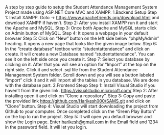 A step by step guide to setup the Student Attendance Management System Project made using ASP.NET Core MVC and XAMPP.
1.Backend Setup
Step 1: Install XAMPP.
Goto -> https://www.apachefriends.org/download.html and download XAMPP if haven’t.
Step 2: After you install XAMPP run it and start the Apache and MySQL.
Step 3: Once both Apache and MySQL starts click on Admin button of MySQL.
Step 4: It opens a webpage in your default browser 
Step 5: Click on “New” button on the left side below “phpMyAdmin” heading. It opens a new page that looks like the given image below.
Step 6: In the “create database” textbox write “studentattendance” and click on create. It will create  a new Database named “studentattendance”. You can see it on the left side once you create it.
Step 7: Select you database by clicking on it. After that you will see an option for “Import” at the top on the right side. Click it and select .sql file from the Student Attendance Management System folder. Scroll down and you will see a button labeled “import” click it and it will import all the tables in you database. 
We are done with the database part.
2.Frontend Steup
Step 1: Install Visual Studio if you haven’t from the given link. https://visualstudio.microsoft.com/
Step 2: After installing open it and click on “Clone a repository”.
Step 3: Copy and paste the provided link https://github.com/Harikesh000/SAMS.git and click on “Clone” button.
Step 4: Visual Studio will start downloading the project from Github to your computer. Once completed click on the “Green Play Button” on the top to run the project.
Step 5: It will open you default browser and show the Login page. Enter harikesh@gmail.com in the Email field and 1234 in the password field. It will let you login.













